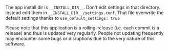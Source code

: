 The app install dir is `__INSTALL_DIR__`.
Don't edit settings in that directory.
Instead edit them in `__INSTALL_DIR__/settings.conf`. That file overwrite the default settings thanks to `use_default_settings: true`

Please note that this application is a rolling-release (i.e. each commit is a release) and thus is updated very regularly. People not updating frequently may encounter some bugs or disruptions due to the very nature of this software.
